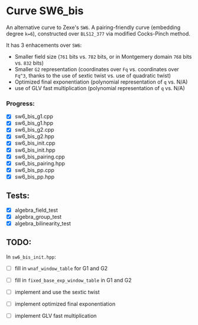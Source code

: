 # Curve SW6_bis
An alternative curve to Zexe's `SW6`. A pairing-friendly curve (embedding degree `k=6`), constructed over `BLS12_377` via modified Cocks-Pinch method.

It has 3 enhacements over `SW6`:
- Smaller field size (`761` bits vs. `782` bits, or in Montgemery domain `768` bits vs. `832` bits)
- Smaller `G2` representation (coordinates over `Fq` vs. coordinates over `Fq^3`, thanks to the use of sextic twist vs. use of quadratic twist)
- Optimized final exponentiation (polynomial representation of `q` vs. N/A)
- use of GLV fast multiplication (polynomial representation of `q` vs. N/A)

### Progress:
- [x] sw6_bis_g1.cpp
- [x] sw6_bis_g1.hpp
- [x] sw6_bis_g2.cpp
- [x] sw6_bis_g2.hpp
- [x] sw6_bis_init.cpp
- [x] sw6_bis_init.hpp
- [x] sw6_bis_pairing.cpp
- [x] sw6_bis_pairing.hpp
- [x] sw6_bis_pp.cpp
- [x] sw6_bis_pp.hpp

## Tests:
- [x] algebra_field_test
- [x] algebra_group_test
- [x] algebra_bilinearity_test

## TODO:
In `sw6_bis_init.hpp`:

* [ ] fill in `wnaf_window_table` for G1 and G2

* [ ] fill in `fixed_base_exp_window_table` in G1 and G2

* [ ] implement and use the sextic twist

* [ ] implement optimized final exponentiation

* [ ] implement GLV fast multiplication
